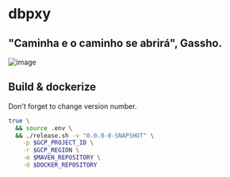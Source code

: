 # dbpxy

## "Caminha e o caminho se abrirá", Gassho. 

![image](https://github.com/user-attachments/assets/5f279bae-743f-4ac8-8bc6-275fc34d3a5b)

## Build & dockerize

Don't forget to change version number.

```bash
true \
  && source .env \
  && ./release.sh -v "0.0.0-0-SNAPSHOT" \
    -p $GCP_PROJECT_ID \
    -r $GCP_REGION \
    -m $MAVEN_REPOSITORY \
    -d $DOCKER_REPOSITORY
```
